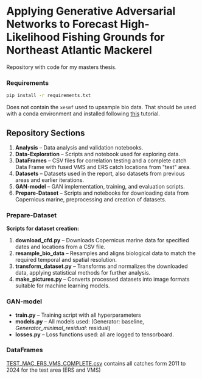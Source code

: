 # Applying Generative Adversarial Networks to Forecast High-Likelihood Fishing Grounds for Northeast Atlantic Mackerel

Repository with code for my masters thesis.

### Requirements
```bash
pip install -r requirements.txt
```

Does not contain the `xesmf` used to upsample bio data. That should be used with a conda environment and installed following [this](https://xesmf.readthedocs.io/en/stable/installation.html) tutorial.



## Repository Sections

1. **Analysis** – Data analysis and validation notebooks.
2. **Data-Exploration** – Scripts and notebook used for exploring data.
3. **DataFrames** – CSV files for correlation testing and a complete catch Data Frame with fused VMS and ERS catch locations from "test" area.
4. **Datasets** – Datasets used in the report, also datasets from previous areas and earlier iterations.
5. **GAN-model** – GAN implementation, training, and evaluation scripts.
6. **Prepare-Dataset** – Scripts and notebooks for downloading data from Copernicus marine, preprocessing and creation of datasets.


### Prepare-Dataset

**Scripts for dataset creation:**
1. **download_cfd.py** – Downloads Copernicus marine data for specified dates and locations from a CSV file.
2. **resample_bio_data** – Resamples and aligns biological data to match the required temporal and spatial resolution.
3. **transform_dataset.py** – Transforms and normalizes the downloaded data, applying statistical methods for further analysis.
4. **make_pictures.py** – Converts processed datasets into image formats suitable for machine learning models.


### GAN-model
- **train.py** – Training script with all hyperparameters 
- **models.py** – All models used: (Generator: baseline, *Generator_minimal_residual*: residual)
- **losses.py** – Loss functions used: all are logged to tensorboard.

### DataFrames 
[TEST_MAC_ERS_VMS_COMPLETE.csv](DataFrames/TEST_MAC_ERS_VMS_COMPLETE.csv) contains all catches form 2011 to 2024 for the test area (ERS and VMS)